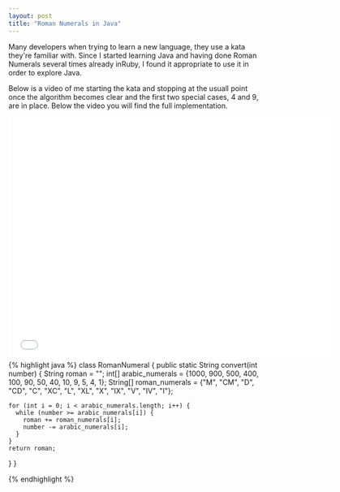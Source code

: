 ```yaml
---
layout: post
title: "Roman Numerals in Java"
---
```


Many developers when trying to learn a new language, they use a kata they're familiar with. Since I started learning Java and having done Roman Numerals several times already inRuby, I found it appropriate to use it in order to explore Java.

Below is a video of me starting the kata and stopping at the usuall point once the algorithm becomes clear and the first two special cases, 4 and 9, are in place. Below the video you will find the full implementation.

<iframe width="640" height="480" src="//www.youtube.com/embed/HEh2NNuF-oE" frameborder="0" allowfullscreen></iframe>

<br/>
{% highlight java %}
class RomanNumeral {
  public static String convert(int number) {
    String roman = "";
    int[] arabic_numerals   = {1000, 900, 500, 400, 100, 90, 50, 40, 10, 9, 5, 4, 1};
    String[] roman_numerals = {"M", "CM", "D", "CD", "C", "XC", "L", "XL", "X", "IX", "V", "IV", "I"};

    for (int i = 0; i < arabic_numerals.length; i++) {
      while (number >= arabic_numerals[i]) {
        roman += roman_numerals[i];
        number -= arabic_numerals[i];
      }
    }
    return roman;
  }
}

{% endhighlight %}
